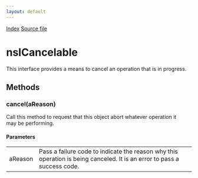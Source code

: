 ```yaml
---
layout: default
---
```

<div id='links'><a href="../index.html">Index</a>
<a href="http://dxr.mozilla.org/mozilla-central/source/netwerk/base/public/nsICancelable.idl">Source file</a>
</div>

# nsICancelable #
  
This interface provides a means to cancel an operation that is in progress.  
  

## Methods ##

### cancel(aReason) ###
  
Call this method to request that this object abort whatever operation it  
may be performing.  
  
  

#### Parameters ####

<table>

<tr>
<td>aReason</td>
<td>       Pass a failure code to indicate the reason why this operation is  
       being canceled.  It is an error to pass a success code.  
</td>
</tr>

</table>

